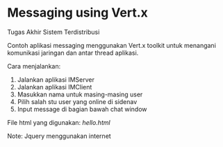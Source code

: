 # Messaging using Vert.x
Tugas Akhir Sistem Terdistribusi

Contoh aplikasi messaging menggunakan Vert.x toolkit untuk menangani komunikasi jaringan dan antar thread aplikasi.

Cara menjalankan:
<ol>
  <li>Jalankan aplikasi IMServer</li>
  <li>Jalankan aplikasi IMClient</li>
  <li>Masukkan nama untuk masing-masing user</li>
  <li>Pilih salah stu user yang online di sidenav</li>
  <li>Input message di bagian bawah chat window</li>
</ol>
  
File html yang digunakan:
<i>hello.html</i>

Note: Jquery menggunakan internet
